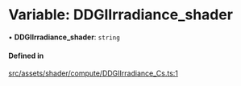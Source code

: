 # Variable: DDGIIrradiance\_shader

• **DDGIIrradiance\_shader**: `string`

#### Defined in

[src/assets/shader/compute/DDGIIrradiance_Cs.ts:1](https://github.com/Orillusion/orillusion/blob/main/src/assets/shader/compute/DDGIIrradiance_Cs.ts#L1)
